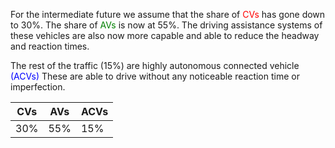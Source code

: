 

For the intermediate future we assume that the share of <span style="color:red">CVs</span> has gone down to 30%.
The share of <span style="color:green">AVs</span> is now at 55%. The driving assistance systems of these vehicles are also now more capable and able to reduce the headway and reaction times.

The rest of the traffic (15%) are highly autonomous connected vehicle <span style="color:blue">(ACVs)</span>
These are able to drive without any noticeable reaction time or imperfection.

|  CVs   | AVs | ACVs |
|--------|-----|------|
|  30%   | 55% |  15%  |